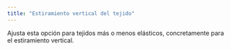 ```yaml
---
title: "Estiramiento vertical del tejido"
---
```


Ajusta esta opción para tejidos más o menos elásticos, concretamente para el estiramiento vertical.

